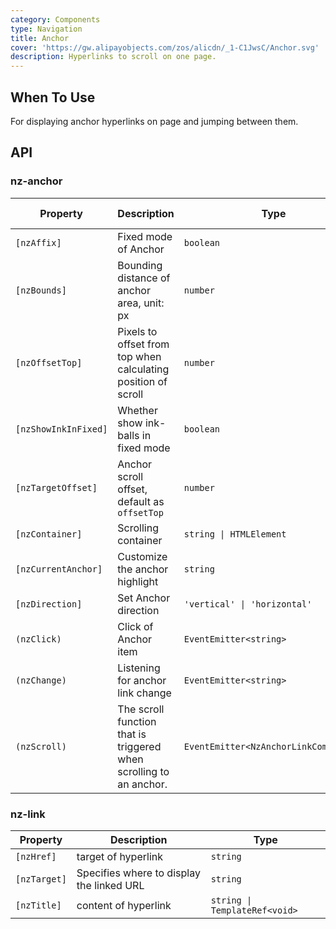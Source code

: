 ```yaml
---
category: Components
type: Navigation
title: Anchor
cover: 'https://gw.alipayobjects.com/zos/alicdn/_1-C1JwsC/Anchor.svg'
description: Hyperlinks to scroll on one page.
---
```


## When To Use

For displaying anchor hyperlinks on page and jumping between them.

## API

### nz-anchor

| Property             | Description                                                        | Type                                  | Default      | Global Config |
| -------------------- | ------------------------------------------------------------------ | ------------------------------------- | ------------ | ------------- |
| `[nzAffix]`          | Fixed mode of Anchor                                               | `boolean`                             | `true`       |
| `[nzBounds]`         | Bounding distance of anchor area, unit: px                         | `number`                              | `5`          | ✅            |
| `[nzOffsetTop]`      | Pixels to offset from top when calculating position of scroll      | `number`                              | `0`          | ✅            |
| `[nzShowInkInFixed]` | Whether show ink-balls in fixed mode                               | `boolean`                             | `false`      | ✅            |
| `[nzTargetOffset]`   | Anchor scroll offset, default as `offsetTop`                       | `number`                              | -            |               |
| `[nzContainer]`      | Scrolling container                                                | `string \| HTMLElement`               | `window`     |
| `[nzCurrentAnchor]`  | Customize the anchor highlight                                     | `string`                              | -            |               |
| `[nzDirection]`      | Set Anchor direction                                               | `'vertical' \| 'horizontal'`          | `'vertical'` |               |
| `(nzClick)`          | Click of Anchor item                                               | `EventEmitter<string>`                | -            |
| `(nzChange)`         | Listening for anchor link change                                   | `EventEmitter<string>`                | -            |               |
| `(nzScroll)`         | The scroll function that is triggered when scrolling to an anchor. | `EventEmitter<NzAnchorLinkComponent>` | -            |

### nz-link

| Property     | Description                               | Type                          |
| ------------ | ----------------------------------------- | ----------------------------- |
| `[nzHref]`   | target of hyperlink                       | `string`                      |
| `[nzTarget]` | Specifies where to display the linked URL | `string`                      |
| `[nzTitle]`  | content of hyperlink                      | `string \| TemplateRef<void>` |
